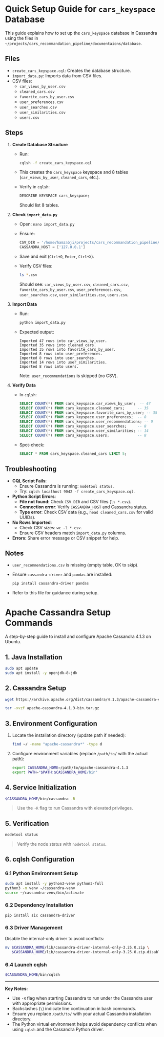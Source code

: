 # Quick Setup Guide for `cars_keyspace` Database

This guide explains how to set up the `cars_keyspace` database in Cassandra using the files in `~/projects/cars_recommandation_pipeline/documentaions/database`.

## Files

- `create_cars_keyspace.cql`: Creates the database structure.
- `import_data.py`: Imports data from CSV files.
- CSV files:
    - `car_views_by_user.csv`
    - `cleaned_cars.csv`
    - `favorite_cars_by_user.csv`
    - `user_preferences.csv`
    - `user_searches.csv`
    - `user_similarities.csv`
    - `users.csv`

## Steps

1. **Create Database Structure**
    
    - Run:
        
        ```bash
        cqlsh -f create_cars_keyspace.cql
        ```
        
    - This creates the `cars_keyspace` keyspace and 8 tables (`car_views_by_user`, `cleaned_cars`, etc.).
    - Verify in `cqlsh`:
        
        ```sql
        DESCRIBE KEYSPACE cars_keyspace;
        ```
        
        Should list 8 tables.
2. **Check `import_data.py`**
    
    - Open: `nano import_data.py`
    - Ensure:
        
        ```python
        CSV_DIR = '/home/hamzabji/projects/cars_recommandation_pipeline/documentaions/database/'
        CASSANDRA_HOST = ['127.0.0.1']
        ```
        
    - Save and exit (`Ctrl+O`, `Enter`, `Ctrl+X`).
    - Verify CSV files:
        
        ```bash
        ls *.csv
        ```
        
        Should see: `car_views_by_user.csv`, `cleaned_cars.csv`, `favorite_cars_by_user.csv`, `user_preferences.csv`, `user_searches.csv`, `user_similarities.csv`, `users.csv`.
3. **Import Data**
    
    - Run:
        
        ```bash
        python import_data.py
        ```
        
    - Expected output:
        
        ```
        Imported 47 rows into car_views_by_user.
        Imported 35 rows into cleaned_cars.
        Imported 35 rows into favorite_cars_by_user.
        Imported 8 rows into user_preferences.
        Imported 8 rows into user_searches.
        Imported 14 rows into user_similarities.
        Imported 8 rows into users.
        ```
        
        Note: `user_recommendations` is skipped (no CSV).
4. **Verify Data**
    
    - In `cqlsh`:
        
        ```sql
        SELECT COUNT(*) FROM cars_keyspace.car_views_by_user;  -- 47
        SELECT COUNT(*) FROM cars_keyspace.cleaned_cars;      -- 35
        SELECT COUNT(*) FROM cars_keyspace.favorite_cars_by_user; -- 35
        SELECT COUNT(*) FROM cars_keyspace.user_preferences;  -- 8
        SELECT COUNT(*) FROM cars_keyspace.user_recommendations; -- 0
        SELECT COUNT(*) FROM cars_keyspace.user_searches;     -- 8
        SELECT COUNT(*) FROM cars_keyspace.user_similarities; -- 14
        SELECT COUNT(*) FROM cars_keyspace.users;             -- 8
        ```
        
    - Spot-check:
        
        ```sql
        SELECT * FROM cars_keyspace.cleaned_cars LIMIT 5;
        ```
        

## Troubleshooting

- **CQL Script Fails**:
    - Ensure Cassandra is running: `nodetool status`.
    - Try: `cqlsh localhost 9042 -f create_cars_keyspace.cql`.
- **Python Script Errors**:
    - **File not found**: Check `CSV_DIR` and CSV files (`ls *.csv`).
    - **Connection error**: Verify `CASSANDRA_HOST` and Cassandra status.
    - **Type error**: Check CSV data (e.g., `head cleaned_cars.csv` for valid UUIDs).
- **No Rows Imported**:
    - Check CSV sizes: `wc -l *.csv`.
    - Ensure CSV headers match `import_data.py` columns.
- **Errors**: Share error message or CSV snippet for help.

## Notes

- `user_recommendations.csv` is missing (empty table, OK to skip).
- Ensure `cassandra-driver` and `pandas` are installed:
    
    ```bash
    pip install cassandra-driver pandas
    ```
    
- Refer to this file for guidance during setup.







# Apache Cassandra Setup Commands

A step-by-step guide to install and configure Apache Cassandra 4.1.3 on Ubuntu.

## 1. Java Installation

```bash
sudo apt update
sudo apt install -y openjdk-8-jdk
````

## 2. Cassandra Setup

```bash
wget https://archive.apache.org/dist/cassandra/4.1.3/apache-cassandra-4.1.3-bin.tar.gz

tar -xvzf apache-cassandra-4.1.3-bin.tar.gz
```

## 3. Environment Configuration

1. Locate the installation directory (update path if needed):

   ```bash
   find ~/ -name "apache-cassandra*" -type d
   ```

2. Configure environment variables (replace `/path/to/` with the actual path):

   ```bash
   export CASSANDRA_HOME=/path/to/apache-cassandra-4.1.3
   export PATH="$PATH:$CASSANDRA_HOME/bin"
   ```

## 4. Service Initialization

```bash
$CASSANDRA_HOME/bin/cassandra -R
```

> Use the `-R` flag to run Cassandra with elevated privileges.

## 5. Verification

```bash
nodetool status
```

> Verify the node status with `nodetool status`.

## 6. cqlsh Configuration

### 6.1 Python Environment Setup

```bash
sudo apt install -y python3-venv python3-full
python3 -m venv ~/cassandra-venv
source ~/cassandra-venv/bin/activate
```

### 6.2 Dependency Installation

```bash
pip install six cassandra-driver

```

### 6.3 Driver Management

Disable the internal-only driver to avoid conflicts:

```bash
mv $CASSANDRA_HOME/lib/cassandra-driver-internal-only-3.25.0.zip \
   $CASSANDRA_HOME/lib/cassandra-driver-internal-only-3.25.0.zip.disabled
```

### 6.4 Launch cqlsh

```bash
$CASSANDRA_HOME/bin/cqlsh
```

---

**Key Notes:**

* Use `-R` flag when starting Cassandra to run under the Cassandra user with appropriate permissions.
* Backslashes (`\`) indicate line continuation in bash commands.
* Ensure you replace `/path/to/` with your actual Cassandra installation directory.
* The Python virtual environment helps avoid dependency conflicts when using `cqlsh` and the Cassandra Python driver.

```
```

